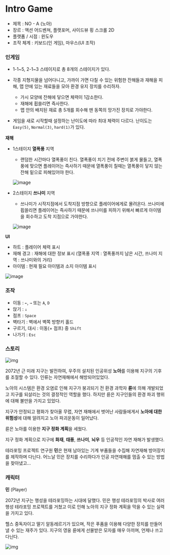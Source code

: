# Intro Game

- 제목 : NO - A (노아)
- 장르 : 액션 어드벤쳐, 플랫포머, 사이드뷰 횡 스크롤 2D
- 플랫폼 / 시점 : 윈도우
- 조작 체계 : 키보드(인 게임), 마우스(UI 조작)



### 인게임

- 1-1~5, 2-1~3 스테이지로 총 8개의 스테이지가 있다.

- 각종 지형지물을 넘어다니고, 가까이 가면 다칠 수 있는 위험한 잔해들과 재해을 피해, 맵 안에 있는 재료들을 모아 환경 유지 장치를 수리하자.
  - 가시 모양에 잔해에 닿으면 체력이 1감소한다.
  - 재해에 휩쓸리면 즉사한다.
  - 맵 안의 배치된 재료 총 5개를 회수해 맨 동쪽의 망가진 장치로 가야한다.
- 게임을 새로 시작할때 설정하는 난이도에 따라 최대 체력이 다르다. 난이도는 `Easy(5)`, `Normal(3)`, `hard(1)`가 있다.

**재해**

- 1스테이지 **열폭풍** 지역
  - 랜덤한 시간마다 열폭풍이 친다. 열폭풍이 치기 전에 주변이 붉게 물들고, 열폭풍에 맞으면 플레이어는 즉사하기 때문에 열폭풍이 칠때는 열폭풍이 닿지 않는 잔해 밑으로 피해있어야 한다.
  
  ![image](https://user-images.githubusercontent.com/63496908/129527644-6cb097b1-1d99-4d74-9131-034bb4c09b0f.png)
  
  
  
- 2스테이지 **쓰나미** 지역
  
  - 쓰나미가 시작지점에서 도착지점 방향으로 플레이어에게로 몰려온다. 쓰나미에 휩쓸리면 플레이어는 즉사하기 때문에 쓰나미를 피하기 위해서 빠르게 아이템을 회수하고 도착 지점으로 가야한다.
  
  ![image](https://user-images.githubusercontent.com/63496908/129528011-8291f70e-0005-44a5-8328-60698301ee43.png)



**UI**

- 하트 : 플레이어 체력 표시
- 재해 경고 : 재해에 대한 정보 표시 (열폭풍 지역 : 열폭풍까지 남은 시간, 쓰나미 지역 : 쓰나미와의 거리)
- 아이템 : 현재 필요 아이템과 소지 아이템 표시

![image](https://user-images.githubusercontent.com/63496908/129527387-ac0c74cb-d526-442c-b6c6-22fb76138b74.png)



### 조작

- 이동 : `←`, `→` 또는 `A`, `D`
- 앉기 : `↓`
- 점프 : `Space`
- 벽타기 : 벽에서 벽쪽 방향키 홀드
- 구르기, 대시 : 이동(+ 점프) 중 `Shift`
- 나가기 : `Esc`



### 스토리

![img](https://allo.io/file/download/26f4312faf1a4f83c621ff03732be6384bbaabc2b8ca2cc3efeb62ec75b4.png)

2072년 근 미래 지구는 발전하여, 우주의 설치된 인공위성 **노아**를 이용해 지구의 기후를 조절할 수 있다. 인류는 자연재해에서 해방되어있었다.

노아의 시스템은 환경 오염로 인해 지구가 붕괴되기 전 환경 과학자 **륜**에 의해 개발되었고 지구를 되살리는 것의 결정적인 역할을 했다. 하지만 륜은 지구인들의 환경 파괴 행위에 대해 불만을 가지고 있었다. 

지구가 안정되고 평화가 찾아올 무렵, 자연 재해에서 벗어난 사람들에게서 **노아에 대한 위험성**에 대해 알려지고 노아 파괴운동이 일어났다.

륜은 노아를 이용한 **지구 정화 계획**을 세웠다. 

지구 정화 계획으로 지구에 **화재**, **태풍**, **쓰나미**, **뇌우** 등 인공적인 자연 재해가 발생했다. 

테라포밍 프로젝트 연구원 **민**은 현재 남아있는 기계 부품들을 수집해 자연재해 방어장치를 제작하며 다닌다. 어느날 민은 장치를 수리하다가 인공 자연재해를 멈출 수 있는 방법을 찾아냈고...



### 캐릭터

**민** (Player)

2072년 지구는 행성을 테라포밍하는 시대에 달했다. 민은 행성 테라포밍의 박사로 여러 행성 테라포밍 프로젝트를 거쳤고 이로 인해 노아의 지구 정화 계획을 막을 수 있는 실력을 가지고 있다. 

헬스 중독자이고 딸기 알동레르기가 있으며, 작은 푸품을 이용해 다양한 장치를 만들어낼 수 있는 재주가 있다. 지구의 영웅 륜에게 선물받은 모자를 매우 아끼며, 언제나 쓰고다닌다.

![img](https://allo.io/file/download/71b65689bafb0e729790d8b788b572e63b48c26eec97d00f45167afe5b9a.png)
